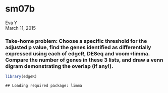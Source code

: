 # sm07b
Eva Y  
March 11, 2015  

### Take-home problem: Choose a specific threshold for the adjusted p value, find the genes identified as differentially expressed using each of edgeR, DESeq and voom+limma. Compare the number of genes in these 3 lists, and draw a venn digram demonstrating the overlap (if any!).

```r
library(edgeR)
```

```
## Loading required package: limma
```
